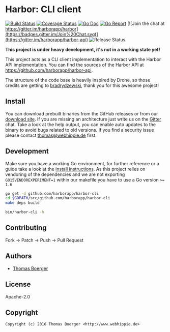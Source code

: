 # Harbor: CLI client

[![Build Status](http://github.dronehippie.de/api/badges/harborapp/harbor-cli/status.svg)](http://github.dronehippie.de/harborapp/harbor-cli)
[![Coverage Status](http://coverage.dronehippie.de/badges/harborapp/harbor-cli/coverage.svg)](http://coverage.dronehippie.de/harborapp/harbor-cli)
[![Go Doc](https://godoc.org/github.com/harborapp/harbor-cli?status.svg)](http://godoc.org/github.com/harborapp/harbor-cli)
[![Go Report](http://goreportcard.com/badge/harborapp/harbor-cli)](http://goreportcard.com/report/harborapp/harbor-cli)
[![Join the chat at https://gitter.im/harborapp/harbor](https://badges.gitter.im/Join%20Chat.svg)](https://gitter.im/harborapp/harbor-api)
![Release Status](https://img.shields.io/badge/status-beta-yellow.svg?style=flat)

**This project is under heavy development, it's not in a working state yet!**

This project acts as a CLI client implementation to interact with the Harbor
API implementation. You can find the sources of the Harbor API at
https://github.com/harborapp/harbor-api.

The structure of the code base is heavily inspired by Drone, so those credits
are getting to [bradrydzewski](https://github.com/bradrydzewski), thank you for
this awesome project!


## Install


You can download prebuilt binaries from the GitHub releases or from our
[download site](http://dl.webhippie.de/harbor-cli). If you are missing an
architecture just write us on the [Gitter](https://gitter.im/harborapp/harbor-api)
chat. Take a look at the help output, you can enable auto updates to the binary
to avoid bugs related to old versions. If you find a security issue please
contact thomas@webhippie.de first.


## Development

Make sure you have a working Go environment, for further reference or a guide
take a look at the [install instructions](http://golang.org/doc/install.html).
As this project relies on vendoring of the dependencies and we are not
exporting `GO15VENDOREXPERIMENT=1` within our makefile you have to use a Go
version `>= 1.6`

```bash
go get -d github.com/harborapp/harbor-cli
cd $GOPATH/src/github.com/harborapp/harbor-cli
make deps build

bin/harbor-cli -h
```


## Contributing

Fork -> Patch -> Push -> Pull Request


## Authors

* [Thomas Boerger](https://github.com/tboerger)


## License

Apache-2.0


## Copyright

```
Copyright (c) 2016 Thomas Boerger <http://www.webhippie.de>
```
